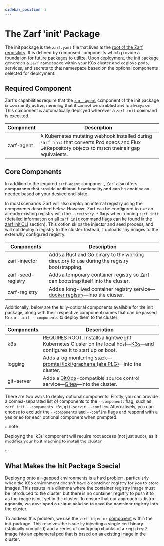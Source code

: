 ```yaml
---
sidebar_position: 3
---
```


# The Zarf 'init' Package

The init package is the `zarf.yaml` file that lives at the [root of the Zarf repository](https://github.com/defenseunicorns/zarf/blob/main/zarf.yaml).
It is defined by composed components which provide a foundation for future packages to utilize. Upon deployment, the init package generates a `zarf` namespace within your K8s cluster and deploys pods, services, and secrets to that namespace based on the optional components selected for deployment.

## Required Component

Zarf's capabilities require that the [`zarf-agent`](../../9-faq.md#what-is-the-zarf-agent) component of the init package is constantly active, meaning that it cannot be disabled and is always on. This component is automatically deployed whenever a `zarf init` command is executed.

| Component              | Description                                                                                                          |
| ----------------------- | -------------------------------------------------------------------------------------------------------------------- |
| zarf-agent           | A Kubernetes mutating webhook installed during `zarf init` that converts Pod specs and Flux GitRepository objects to match their air gap equivalents.

## Core Components

In addition to the required `zarf-agent` component, Zarf also offers components that provide additional functionality and can be enabled as needed based on your desired end-state.

In most scenarios, Zarf will also deploy an internal registry using the components described below. However, Zarf can be configured to use an already existing registry with the `--registry-*` flags when running `zarf init` (detailed information on all `zarf init` command flags can be found in the [zarf init CLI](../1-the-zarf-cli/100-cli-commands/zarf_init.md) section). This option skips the injector and seed process, and will not deploy a registry to the cluster. Instead, it uploads any images to the externally configured registry.

| Components   | Description
| ----------------------- | -------------------------------------------------------------------------------------------------------------------- |
| zarf-injector     | Adds a Rust and Go binary to the working directory to use during the registry bootstrapping. |
| zarf-seed-registry | Adds a temporary container registry so Zarf can bootstrap itself into the cluster.                             |
| zarf-registry      | Adds a long-lived container registry service&mdash;[docker registry](https://docs.docker.com/registry/)&mdash;into the cluster. |

Additionally, below are the fully-optional components available for the init package, along with their respective component names that can be passed to `zarf init --components` to deploy them to the cluster:

| Components   | Description                                                                                                                                                       |
| ------------ | ----------------------------------------------------------------------------------------------------------------------------------------------------------------- |
| k3s          | REQUIRES ROOT. Installs a lightweight Kubernetes Cluster on the local host&mdash;[K3s](https://k3s.io/)&mdash;and configures it to start up on boot.                             |
| logging      | Adds a log monitoring stack&mdash;[promtail/loki/graphana (aka PLG)](https://github.com/grafana/loki)&mdash;into the cluster.                              |
| git-server   | Adds a [GitOps](https://www.cloudbees.com/gitops/what-is-gitops)-compatible source control service&mdash;[Gitea](https://gitea.io/en-us/)&mdash;into the cluster. |

There are two ways to deploy optional components. Firstly, you can provide a comma-separated list of components to the `--components` flag, such as `zarf init --components k3s,git-server --confirm`. Alternatively, you can choose to exclude the `--components` and `--confirm` flags and respond with a yes or no for each optional component when prompted.

:::note

Deploying the 'k3s' component will require root access (not just sudo), as it modifies your host machine to install the cluster.

:::

## What Makes the Init Package Special

Deploying onto air-gapped environments is a [hard problem](../../1-understand-the-basics.md#what-is-the-air-gap), particularly when the K8s environment doesn't have a container registry for you to store images. This results in a dilemma where the container registry image must be introduced to the cluster, but there is no container registry to push it to as the image is not yet in the cluster. To ensure that our approach is distro-agnostic, we developed a unique solution to seed the container registry into the cluster.

To address this problem, we use the `zarf-injector` [component](https://github.com/defenseunicorns/zarf/blob/main/packages/zarf-injector/zarf.yaml) within the init-package. This resolves the issue by injecting a single rust binary (statically compiled) and a series of configmap chunks of a `registry:2` image into an ephemeral pod that is based on an existing image in the cluster.
